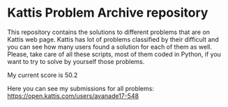 # Kattis Problem Archive repository

This repository contains the solutions to different problems that are on Kattis web page. Kattis has lot of problems classified by their difficult and you can see how many users found a solution for each of them as well. Please, take care of all these scripts, most of them coded in Python, if you want to try to solve by yourself those problems.

My current score is 50.2

Here you can see my submissions for all problems: https://open.kattis.com/users/avanade17-548